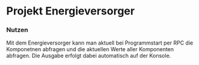 # Projekt Energieversorger

### Nutzen
Mit dem Energieversorger kann man aktuell bei Programmstart per RPC die Komponetnen abfragen und die aktuellen Werte aller Komponenten abfragen.
Die Ausgabe erfolgt dabei automatisch auf der Konsole.
